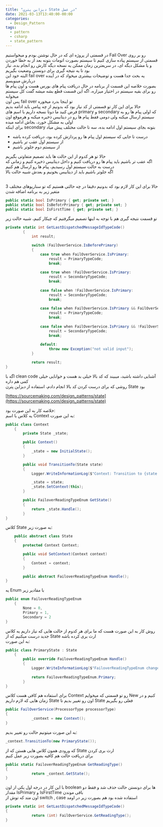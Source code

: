 ```yaml
---
title: "دیزاین پترن State در عمل"
date: 2021-03-13T13:40:00-00:00
categories:
  - Design_Pattern
tags:
  - pattern
  - csharp
  - state_pattern
---
```


در قسمتی از پروژه ای که در حال نوشتن بودم و میخواستیم Fail Over رو بر روی قسمتی از سیستم پیاده سازی کنیم تا سیستم بصورت اتومات بتونه بعد از به خطا خوردن و یا مشکل دیگه ای، در سریعترین زمان ممکن یه نسخه دیگه کارش رو انجام بده، نیاز بود تا یه نتیجه گیری برای دونستن وضعیت بگیریم
<br />
البته خود این fail over یه بحث جدا هست و توضیحات بیشتری میخواد که در آینده دربارش مینویسم
<br />
بصورت خلاصه این قسمت از برنامه در حال دریافت پیام های بورس هست و اون پیام ها رو برای بقیه سیستم در اختیار میزاره، اگه این قسمت قطع بشه میشه گفت کل سیستم میخوابه
<br />
پس اون fail over تو اینجا بدرد میخوره
<br />
حالا برای این کار تو قسمتی از کد نیاز بود که بدونیم از چه پیامی باید ادامه بدیم
<br />
فرض کنید ما دوتا نسخه داریم با اسم های primary و secondary که اولی پیام ها رو به سیستم ارسال میکنه ولی دومی فقط پیام ها رو در دیتابیس ذخیره میکنه و هرموقع اون اولی به مشکل خورد، بجاش ادامه میده
<br />
برای اینکه secondary بتونه بجای سیستم اول ادامه بده، سه تا حالت مختلف پیش میاد
<br />

- درست تا جایی که سیستم اول پیام ها رو پردازش کرده بود، دریافت کرده باشه
- از سیستم اول عقب تر باشیم
- از سیستم دوم جلوتر باشیم

حالا تو هر کدوم از این حالت ها باید تصمیم متفاوتی بگیریم
<br />
اگه عقب تر باشیم باید پیام ها رو دریافت کنیم و داخل دیتابیس ذخیره کنیم و زمانی که درست به حالت سیستم اول رسیدیم، پیام ها رو ارسال هم کنیم
<br />
اگه جلوتر باشیم باید از دیتابیس بخونیم و بعدش شبیه حالت بالا
<br />
<br />

حالا برای این کار لازم بود که بدونیم دقیقا در چه حالتی هستیم که تو سناریوهای مختلف 3 متغیر زیر به برنامه اضافه شدن

```c#
public static bool IsPrimary { get; private set; }
public static bool IsBefotrPrimary { get; private set; }
public static bool IsFirstTime { get; private set; }
```

تو قسمت نتیجه گیری هم با توجه به اینها تصمیم میگرفتیم که چیکار کنیم، شبیه حالت زیر

```c#
private static int GetLastDispatchedMessageIdTypeCode()
        {
            int result;

            switch (FailOverService.IsBeforePrimary)
            {
                case true when FailOverService.IsPrimary:
                    result = PrimaryTypeCode;
                    break;
                
                case true when !FailOverService.IsPrimary:
                    result = SecondaryTypeCode;
                    break;
                
                case false when !FailOverService.IsPrimary:
                    result = SecondaryTypeCode;
                    break;
                
                case false when FailOverService.IsPrimary && FailOverService.IsFirstTime:
                    result = PrimaryTypeCode;
                    break;
                
                case false when FailOverService.IsPrimary && !FailOverService.IsFirstTime:
                    result = SecondaryTypeCode;
                    break;
                
                default:
                    throw new Exception("not valid input");
            }

            return result;
}
```

اگه با clean code آشنایی داشته باشید، میبیند که کد بالا خیلی بد هست و خوانایی خیلی کمی هم داره
<br />
روشی که برای درست کردن کد بالا انجام دادم، استفاده از دیزاین پترن State بود

[https://sourcemaking.com/design_patterns/state](https://sourcemaking.com/design_patterns/state)  

خلاصه کار به این صورت بود:
<br />
یه کلاس با اسم Context به این صورت:

```c#
public class Context
    {
        private State _state;

        public Context()
        {
            _state = new InitialState();
        }

        public void TransitionTo(State state)
        {
            Logger.WriteInformationLog($"Context: Transition to {state.GetType().Name}");

            _state = state;
            _state.SetContext(this);
        }

        public FailoverReadingTypeEnum GetState()
        {
            return _state.Handle();
        }
}
```

کلاس State به صورت زیر:

```c#
    public abstract class State
    {
        protected Context Context;

        public void SetContext(Context context)
        {
            Context = context;
        }

        public abstract FailoverReadingTypeEnum Handle();
}
```

یه Enum با مقادیر زیر

```c#
public enum FailoverReadingTypeEnum
    {
        None = 0,
        Primary = 1,
        Secondary = 2
}
```

روش کار به این صورت هست که ما برای هر کدوم از حالت هایی که نیاز داریم یه کلاس جدید درست میکنیم که از State ارث بری کرده باشه
<br />
به این صورت:

```c#
public class PrimaryState : State
    {
        public override FailoverReadingTypeEnum Handle()
        {
            Logger.WriteInformationLog($"FailoverReadingTypeEnum change to : {FailoverReadingTypeEnum.Primary.ToString()}");
            
            return FailoverReadingTypeEnum.Primary;
        }
}
```

برای استفاده هم کافی هست کلاس Context رو تو قسمتی که میخوایم New کنیم و در زمان هایی که لازم داریم State اون رو تغییر بدیم تا State فعلی رو بگیریم
<br />

```c#
public FailOverService(ProcessorType processorType)
{
            _context = new Context();
}
```
به این صورت میتونیم حالت رو تغییر بدیم:

```c#
_context.TransitionTo(new PrimaryState());
```

که ورودی همون کلاس هایی هستن که از State ارث بری کردن
<br />
برای دریافت حالت هم کافیه بصورت زیر عمل کنیم
<br />

```c#
public static FailoverReadingTypeEnum GetReadingType()
{
            return _context.GetState();
}
```

با این کار در درجه اول یکی از اون boolean ها برای دونستن حالت حذف شد و فقط دو مقدار IsPrimary و IsFirstTime باقی موندن
<br />
اون متد که توش از switch , case استفاده شده بود هم بصورت زیر در اومد
<br />

```c#
private static int GetLastDispatchedMessageIdTypeCode()
{
            return (int) FailOverService.GetReadingType();
}
```
